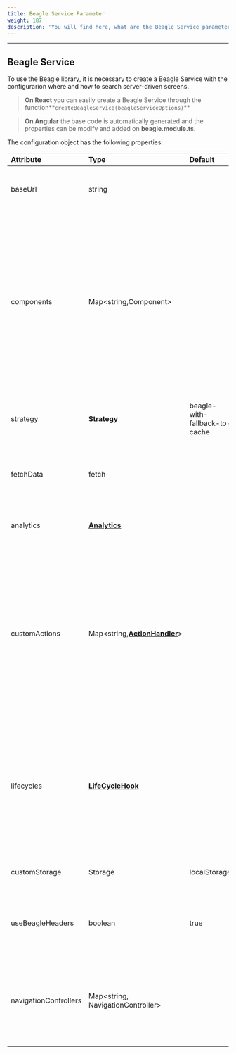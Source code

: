```yaml
---
title: Beagle Service Parameter
weight: 187
description: 'You will find here, what are the Beagle Service parameters.'
---
```


---

## Beagle Service

To use the Beagle library, it is necessary to create a Beagle Service with the configurarion where and how to search server-driven screens. 

> **On React** you can easily create a Beagle Service through the function**`createBeagleService(beagleServiceOptions)`**

> **On Angular**  the base code is automatically generated and the properties can be modify and added on **beagle.module.ts.**

The configuration object has the following properties: 

| Attribute | Type | Default | Required | Description |
| :--- | :--- | :--- | :--- | :--- |
| baseUrl | string |  |   ✓ | URL to the server with screens \(JSON\) on Beagle format.  |
| components | Map&lt;string,Component&gt; |  |   ✓  | A components map that will be rendered through Beagle's library. The values are key pairs and value where the key is identifier Beagle will always start by `beagle:` or `custom:`.  The value will always be the component connected to identifier. |
| strategy | [**Strategy**](cache-strategy) | beagle-with-fallback-to-cache |  | Cache strategy applied on requests of the server screen.  |
| fetchData | fetch |  |  | It allows to add a customized function t to make HTTP requests. |
| analytics | [**Analytics**](../../../../../api/analytics) |  |  | It allows the use of handlers to the tag capture of some events.  |
| customActions | Map&lt;string,[**ActionHandler**](../../beagle-for-android/custom-action-handler/)&gt; |  |  | A customized action map that can be interpreted by Beagle's library. It is a key and value map where the key will always be an identifier starting by `beagle:` or `custom:` and the value will be the [**ActionHandler**](../beagle-for-android/custom-action-handler/) connected to that action. |
| lifecycles | [**LifeCycleHook**](https://app.gitbook.com/@zup-products/s/beagle/~/drafts/-MKkT7mv7ipZKPW7tBUp/v/v1.0-pt/features/customizacao/beagle-para-web/topicos-avancados/renderizacao) |  |  | A global map to add lifecycles behaviors of the components. Each cycle happens on the screen renderization process, before the components become HTML. |
| customStorage | Storage | localStorage |  | It replaces the localStorage default of the browsers. |
| useBeagleHeaders | boolean | true |  |  It uses or not Beagle's specific headers when it requests to the server screens.   |
| navigationControllers | Map&lt;string, NavigationController&gt; |  |  | It allows you to add control options of the visual response, like show the no items of loading and errors components.  |
